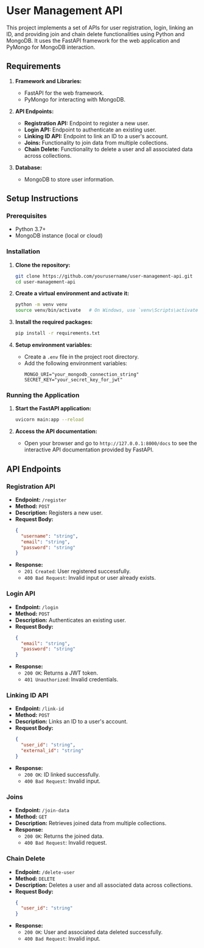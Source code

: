 # User Management API

This project implements a set of APIs for user registration, login, linking an ID, and providing join and chain delete functionalities using Python and MongoDB. It uses the FastAPI framework for the web application and PyMongo for MongoDB interaction.

## Requirements

1. **Framework and Libraries:**
   - FastAPI for the web framework.
   - PyMongo for interacting with MongoDB.

2. **API Endpoints:**
   - **Registration API:** Endpoint to register a new user.
   - **Login API:** Endpoint to authenticate an existing user.
   - **Linking ID API:** Endpoint to link an ID to a user's account.
   - **Joins:** Functionality to join data from multiple collections.
   - **Chain Delete:** Functionality to delete a user and all associated data across collections.

3. **Database:**
   - MongoDB to store user information.

## Setup Instructions

### Prerequisites

- Python 3.7+
- MongoDB instance (local or cloud)

### Installation

1. **Clone the repository:**
   ```bash
   git clone https://github.com/yourusername/user-management-api.git
   cd user-management-api
   ```

2. **Create a virtual environment and activate it:**
   ```bash
   python -m venv venv
   source venv/bin/activate   # On Windows, use `venv\Scripts\activate`
   ```

3. **Install the required packages:**
   ```bash
   pip install -r requirements.txt
   ```

4. **Setup environment variables:**
   - Create a `.env` file in the project root directory.
   - Add the following environment variables:
     ```
     MONGO_URI="your_mongodb_connection_string"
     SECRET_KEY="your_secret_key_for_jwt"
     ```

### Running the Application

1. **Start the FastAPI application:**
   ```bash
   uvicorn main:app --reload
   ```

2. **Access the API documentation:**
   - Open your browser and go to `http://127.0.0.1:8000/docs` to see the interactive API documentation provided by FastAPI.

## API Endpoints

### Registration API

- **Endpoint:** `/register`
- **Method:** `POST`
- **Description:** Registers a new user.
- **Request Body:**
  ```json
  {
    "username": "string",
    "email": "string",
    "password": "string"
  }
  ```
- **Response:**
  - `201 Created`: User registered successfully.
  - `400 Bad Request`: Invalid input or user already exists.

### Login API

- **Endpoint:** `/login`
- **Method:** `POST`
- **Description:** Authenticates an existing user.
- **Request Body:**
  ```json
  {
    "email": "string",
    "password": "string"
  }
  ```
- **Response:**
  - `200 OK`: Returns a JWT token.
  - `401 Unauthorized`: Invalid credentials.

### Linking ID API

- **Endpoint:** `/link-id`
- **Method:** `POST`
- **Description:** Links an ID to a user's account.
- **Request Body:**
  ```json
  {
    "user_id": "string",
    "external_id": "string"
  }
  ```
- **Response:**
  - `200 OK`: ID linked successfully.
  - `400 Bad Request`: Invalid input.

### Joins

- **Endpoint:** `/join-data`
- **Method:** `GET`
- **Description:** Retrieves joined data from multiple collections.
- **Response:**
  - `200 OK`: Returns the joined data.
  - `400 Bad Request`: Invalid request.

### Chain Delete

- **Endpoint:** `/delete-user`
- **Method:** `DELETE`
- **Description:** Deletes a user and all associated data across collections.
- **Request Body:**
  ```json
  {
    "user_id": "string"
  }
  ```
- **Response:**
  - `200 OK`: User and associated data deleted successfully.
  - `400 Bad Request`: Invalid input.
